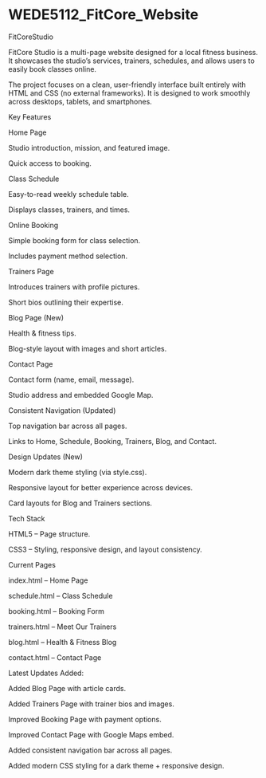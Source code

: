# WEDE5112_FitCore_Website

FitCoreStudio

FitCore Studio is a multi-page website designed for a local fitness business. It showcases the studio’s services, trainers, schedules, and allows users to easily book classes online.

The project focuses on a clean, user-friendly interface built entirely with HTML and CSS (no external frameworks). It is designed to work smoothly across desktops, tablets, and smartphones.

Key Features

Home Page

Studio introduction, mission, and featured image.

Quick access to booking.

Class Schedule

Easy-to-read weekly schedule table.

Displays classes, trainers, and times.

Online Booking

Simple booking form for class selection.

Includes payment method selection.

Trainers Page

Introduces trainers with profile pictures.

Short bios outlining their expertise.

Blog Page (New)

Health & fitness tips.

Blog-style layout with images and short articles.

Contact Page

Contact form (name, email, message).

Studio address and embedded Google Map.

Consistent Navigation (Updated)

Top navigation bar across all pages.

Links to Home, Schedule, Booking, Trainers, Blog, and Contact.

Design Updates (New)

Modern dark theme styling (via style.css).

Responsive layout for better experience across devices.

Card layouts for Blog and Trainers sections.

Tech Stack

HTML5 – Page structure.

CSS3 – Styling, responsive design, and layout consistency.

Current Pages

index.html – Home Page

schedule.html – Class Schedule

booking.html – Booking Form

trainers.html – Meet Our Trainers

blog.html – Health & Fitness Blog

contact.html – Contact Page

Latest Updates Added:

Added Blog Page with article cards.

Added Trainers Page with trainer bios and images.

Improved Booking Page with payment options.

Improved Contact Page with Google Maps embed.

Added consistent navigation bar across all pages.

Added modern CSS styling for a dark theme + responsive design.
